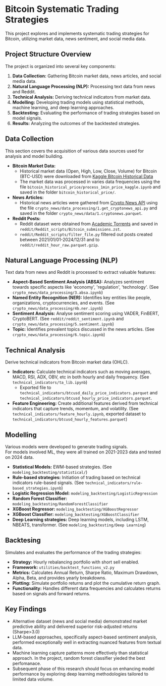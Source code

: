 # Bitcoin Systematic Trading Strategies

This project explores and implements systematic trading strategies for Bitcoin, utilizing market data, news sentiment, and social media data.

## Project Structure Overview

The project is organized into several key components:

1. **Data Collection:** Gathering Bitcoin market data, news articles, and social media data.
2. **Natural Language Processing (NLP):** Processing text data from news and Reddit.
3. **Technical Analysis:** Deriving technical indicators from market data.
4. **Modelling:** Developing trading models using statistical methods, machine learning, and deep learning approaches.
5. **Backtesting:** Evaluating the performance of trading strategies based on model signals.
6. **Results:** Analyzing the outcomes of the backtested strategies.

## Data Collection

This section covers the acquisition of various data sources used for analysis and model building.

* **Bitcoin Market Data:**
  * Historical market data (Open, High, Low, Close, Volume) for Bitcoin (BTC-USD) were downloaded from [Kaggle Bitcoin Historical Data](https://www.kaggle.com/datasets/mczielinski/bitcoin-historical-data)
  * The market data was processed in varies data frequencies using the file `bitcoin_historical_price/process_1min_price_kaggle.ipynb` and saved in the folder `bitcoin_historical_price/`.
* **News Articles:**
  * Historical news articles were gathered from [Crypto News API](https://cryptonews-api.com/) using the file `crypto_news/data_processing/1.get_cryptonews_api.py` and saved in the folder `crypto_news/data/1.cryptonews.parquet`.
* **Reddit Posts:**
  * Reddit dataset were obtained from [Academic Torrents](https://academictorrents.com/details/1614740ac8c94505e4ecb9d88be8bed7b6afddd4) and saved in `reddit/Reddit_scripts/Bitcoin_submissions.zst`.
  * `reddit/Reddit_scripts/filter_file.py` filtered out posts created between 2021/01/01-2024/12/31 and to `reddit/reddit_hour_raw.parquet.gzip`.

## Natural Language Processing (NLP)

Text data from news and Reddit is processed to extract valuable features:

* **Aspect-Based Sentiment Analysis (ABSA):** Analyzes sentiment towards specific aspects like 'economy', 'regulation', 'technology'. (See `crypto_news/data_processing/3.absa.ipynb`)
* **Named Entity Recognition (NER):** Identifies key entities like people, organizations, cryptocurrencies, and events. (See `crypto_news/data_processing/4b.ner.ipynb`)
* **Sentiment Analysis:** Analyse sentiment scoring using VADER, FinBERT, CryptoBERT. (See `reddit/reddit_sentiment.ipynb` and `crypto_news/data_processing/5.sentiment.ipynb`)
* **Topic:** Identifies prevalent topics discussed in the news articles. (See `crypto_news/data_processing/6.topic.ipynb`)

## Technical Analysis

Derive technical indicators from Bitcoin market data (OHLC).

* **Indicators:** Calculate technical indicators such as moving averages, MACD, RSI, ADX, OBV, etc in both hourly and daily frequency. (See `technical_indicators/ta_lib.ipynb`)
  * Exported file to `technical_indicators/btcusd_daily_price_indicators.parquet` and `technical_indicators/btcusd_hourly_price_indicators.parquet`.
* **Feature Engineering:** Create additional features derived from technical indicators that capture trends, momentum, and volatility. (See `technical_indicators/feature_hourly.ipynb`, exported dataset to `technical_indicators/btcusd_hourly_features.parquet`)
  
## Modelling

Various models were developed to generate trading signals.  
For models involved ML, they were all trained on 2021-2023 data and tested on 2024 data.

* **Statistical Models:** EWM-based strategies. (See `modeling_backtesting/statistical/`)
* **Rule-based strategies:** Initiation of trading based on technical indicators rule-based signals. (See `technical_indicators/rule-based_strategies.ipynb`)
* **Logistic Regression Model:** `modeling_backtesting/LogisticRegression`
* **Random Forest Classifier:** `modeling_backtesting/RandomForestClassifier`
* **XGBoost Regressor:** `modeling_backtesting/XGBoostRegressor`
* **XGBoost Classifier:** `modeling_backtesting/XGBoostClassifier`
* **Deep Learning strategies:** Deep learning models, including LSTM, NBEATS, transformer. (See `modeling_backtesting/Deep Learning`)

## Backtesing

Simulates and evaluates the performance of the trading strategies:

* **Strategy:** Hourly rebalancing portfolio with short sell enabled.
* **Framework:** `utilities/backtest_functions_v2.py`
* **Metrics:** Calculates Annual Return, Sharpe Ratio, Maximum Drawdown, Alpha, Beta, and provides yearly breakdowns.
* **Plotting:** Simulate portfolio returns and plot the cumulative return graph.
* **Functionality:** Handles different data frequencies and calculates returns based on signals and forward returns.

## Key Findings

* Alternative dataset (news and social media) demonstrated market predictive ability and delivered superior risk-adjusted returns (Sharpe>3.0)
* LLM-based approaches, specifically aspect-based sentiment analysis, performed exceptionally well in extracting nuanced features from textual data.
* Machine learning capture patterns more effectively than statistical approach. In the project, random forest classifier yieded the best perfomanace.
* Subsequent phase of this research should focus on enhancing model performance by exploring deep learning methodologies tailored to limited data volume.

